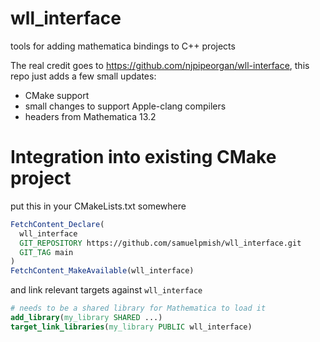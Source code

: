 # wll_interface
tools for adding mathematica bindings to C++ projects

The real credit goes to https://github.com/njpipeorgan/wll-interface, this repo just adds a few small updates:

- CMake support
- small changes to support Apple-clang compilers
- headers from Mathematica 13.2

# Integration into existing CMake project

put this in your CMakeLists.txt somewhere

```cmake
FetchContent_Declare(
  wll_interface
  GIT_REPOSITORY https://github.com/samuelpmish/wll_interface.git
  GIT_TAG main
)
FetchContent_MakeAvailable(wll_interface)
```


and link relevant targets against `wll_interface`
```cmake
# needs to be a shared library for Mathematica to load it
add_library(my_library SHARED ...)
target_link_libraries(my_library PUBLIC wll_interface)
```
